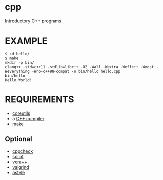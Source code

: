 # cpp

Introductory C++ programs

# EXAMPLE

```
$ cd hello/
$ make
mkdir -p bin/
clang++ -std=c++11 -stdlib=libc++ -O2 -Wall -Wextra -Weffc++ -Wmost -Weverything -Wno-c++98-compat -o bin/hello hello.cpp
bin/hello
Hello World!
```

# REQUIREMENTS

* [coreutils](https://www.gnu.org/software/coreutils/coreutils.html)
* a [C++ compiler](https://en.wikipedia.org/wiki/List_of_compilers#C.2B.2B_compilers)
* [make](https://www.gnu.org/software/make/)

## Optional

* [cppcheck](http://cppcheck.sourceforge.net)
* [splint](http://www.splint.org)
* [vera++](https://bitbucket.org/verateam/vera/wiki/Home)
* [valgrind](http://valgrind.org)
* [astyle](http://astyle.sourceforge.net)

